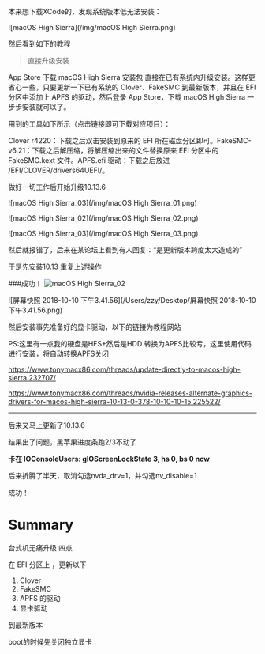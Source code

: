 本来想下载XCode的，发现系统版本低无法安装：

![macOS High Sierra](/img/macOS High Sierra.png)



然后看到如下的教程

> 直接升级安装

 App Store 下载 macOS High Sierra 安装包 直接在已有系统内升级安装。这样更省心一些，只要更新一下已有系统的  Clover、FakeSMC 到最新版本，并且在 EFI 分区中添加上 APFS 的驱动，然后登录 App Store，下载 macOS  High Sierra 一步步安装就可以了。

 用到的工具如下所示（点击链接即可下载对应项目）：

Clover r4220：下载之后双击安装到原来的 EFI  所在磁盘分区即可。FakeSMC-v6.21：下载之后解压缩，将解压缩出来的文件替换原来 EFI 分区中的 FakeSMC.kext  文件。APFS.efi 驱动：下载之后放进 /EFI/CLOVER/drivers64UEFI/。



做好一切工作后开始升级10.13.6

![macOS High Sierra_03](/img/macOS High Sierra_01.png)

![macOS High Sierra_02](/img/macOS High Sierra_02.png)



![macOS High Sierra_03](/img/macOS High Sierra_03.png)

然后就报错了，后来在某论坛上看到有人回复：“是更新版本跨度太大造成的”

于是先安装10.13 重复上述操作



###成功！
![macOS High Sierra_02](https://github.com/zzylovecode/BlackMac/blob/master/img/black%20apple%20boot.jpeg)     

![屏幕快照 2018-10-10 下午3.41.56](/Users/zzy/Desktop/屏幕快照 2018-10-10 下午3.41.56.png)

然后安装事先准备好的显卡驱动，以下的链接为教程网站

PS:这里有一点我的硬盘是HFS+然后是HDD 转换为APFS比较亏，这里使用代码进行安装，将自动转换APFS关闭

https://www.tonymacx86.com/threads/update-directly-to-macos-high-sierra.232707/

https://www.tonymacx86.com/threads/nvidia-releases-alternate-graphics-drivers-for-macos-high-sierra-10-13-0-378-10-10-10-15.225522/

---

后来又马上更新了10.13.6

结果出了问题，黑苹果进度条跑2/3不动了

**卡在 IOConsoleUsers: gIOScreenLockState 3, hs 0, bs 0 now**

后来折腾了半天，取消勾选nvda_drv=1，并勾选nv_disable=1

成功！

# Summary

台式机无痛升级 四点

在 EFI 分区上 ，更新以下

1. Clover
2. FakeSMC 
3. APFS 的驱动
4. 显卡驱动

到最新版本

boot的时候先关闭独立显卡
